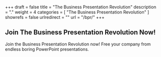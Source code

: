 +++
draft 		= false
title 		= "The Business Presentation Revolution"
description	= "."
weight		= 4
categories	= [ "The Business Presentation Revolution" ]
showrefs	= false
urlredirect	= ""
url 		= "/bpr/"
+++
## Join The Business Presentation Revolution Now!


Join the Business Presentation Revolution now! Free your company from endless boring PowerPoint presentations.
